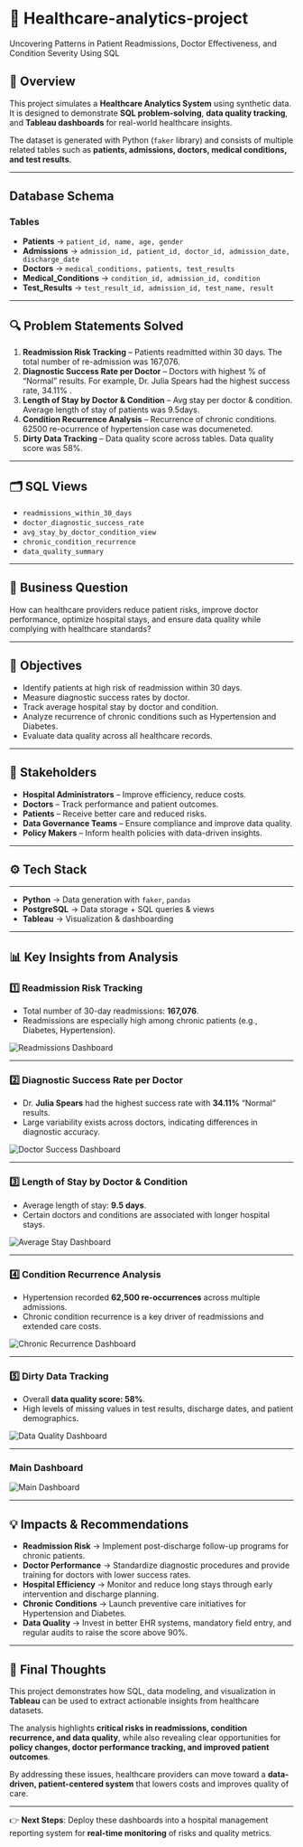 #  🏥 Healthcare-analytics-project
Uncovering Patterns in Patient Readmissions, Doctor Effectiveness, and Condition Severity Using SQL 

## 📌 Overview  
This project simulates a **Healthcare Analytics System** using synthetic data.  
It is designed to demonstrate **SQL problem-solving**, **data quality tracking**, and **Tableau dashboards** for real-world healthcare insights.  

The dataset is generated with Python (`faker` library) and consists of multiple related tables such as **patients, admissions, doctors, medical conditions, and test results**.  

---

## Database Schema  

### **Tables**
- **Patients** → `patient_id, name, age, gender`  
- **Admissions** → `admission_id, patient_id, doctor_id, admission_date, discharge_date`  
- **Doctors** → `medical_conditions, patients, test_results`  
- **Medical_Conditions** → `condition_id, admission_id, condition`  
- **Test_Results** → `test_result_id, admission_id, test_name, result`  

---

## 🔍 Problem Statements Solved  

1. **Readmission Risk Tracking** – Patients readmitted within 30 days. The total number of re-admission was 167,076. 
2. **Diagnostic Success Rate per Doctor** – Doctors with highest % of “Normal” results. For example, Dr. Julia Spears had the highest success rate, 34.11% .
3. **Length of Stay by Doctor & Condition** – Avg stay per doctor & condition. Average length of stay of patients was 9.5days.  
4. **Condition Recurrence Analysis** – Recurrence of chronic conditions. 62500 re-ocurrence of hypertension case was documeneted. 
5. **Dirty Data Tracking** – Data quality score across tables. Data quality score was 58%.  

---

## 🗂️ SQL Views  

- `readmissions_within_30_days`  
- `doctor_diagnostic_success_rate`  
- `avg_stay_by_doctor_condition_view`  
- `chronic_condition_recurrence`  
- `data_quality_summary`  

---

## 📌 Business Question  
How can healthcare providers reduce patient risks, improve doctor performance, optimize hospital stays, and ensure data quality while complying with healthcare standards?  

---

## 🎯 Objectives  
- Identify patients at high risk of readmission within 30 days.  
- Measure diagnostic success rates by doctor.  
- Track average hospital stay by doctor and condition.  
- Analyze recurrence of chronic conditions such as Hypertension and Diabetes.  
- Evaluate data quality across all healthcare records.  

---

## 👥 Stakeholders  
- **Hospital Administrators** – Improve efficiency, reduce costs.  
- **Doctors** – Track performance and patient outcomes.  
- **Patients** – Receive better care and reduced risks.  
- **Data Governance Teams** – Ensure compliance and improve data quality.  
- **Policy Makers** – Inform health policies with data-driven insights.  

---

## ⚙️ Tech Stack

---

- **Python** → Data generation with `faker`, `pandas`  
- **PostgreSQL** → Data storage + SQL queries & views  
- **Tableau** → Visualization & dashboarding  

---

## 📊 Key Insights from Analysis  

### 1️⃣ Readmission Risk Tracking  
- Total number of 30-day readmissions: **167,076**.  
- Readmissions are especially high among chronic patients (e.g., Diabetes, Hypertension).  

![Readmissions Dashboard](images/readmissions.png)  

---

### 2️⃣ Diagnostic Success Rate per Doctor  
- Dr. **Julia Spears** had the highest success rate with **34.11%** “Normal” results.  
- Large variability exists across doctors, indicating differences in diagnostic accuracy.  

![Doctor Success Dashboard](images/doctor_success.png)  

---

### 3️⃣ Length of Stay by Doctor & Condition  
- Average length of stay: **9.5 days**.  
- Certain doctors and conditions are associated with longer hospital stays.  

![Average Stay Dashboard](images/avg_stay.png)  

---

### 4️⃣ Condition Recurrence Analysis  
- Hypertension recorded **62,500 re-occurrences** across multiple admissions.  
- Chronic condition recurrence is a key driver of readmissions and extended care costs.  

![Chronic Recurrence Dashboard](images/chronic_recurrence.png)  

---

### 5️⃣ Dirty Data Tracking  
- Overall **data quality score: 58%**.  
- High levels of missing values in test results, discharge dates, and patient demographics.  

![Data Quality Dashboard](images/data_quality.png)  

---
### Main Dashboard  
![Main Dashboard](images/Dashboard.png)

---



## 💡 Impacts & Recommendations  

- **Readmission Risk** → Implement post-discharge follow-up programs for chronic patients.  
- **Doctor Performance** → Standardize diagnostic procedures and provide training for doctors with lower success rates.  
- **Hospital Efficiency** → Monitor and reduce long stays through early intervention and discharge planning.  
- **Chronic Conditions** → Launch preventive care initiatives for Hypertension and Diabetes.  
- **Data Quality** → Invest in better EHR systems, mandatory field entry, and regular audits to raise the score above 90%.  

---

## 📝 Final Thoughts  
This project demonstrates how SQL, data modeling, and visualization in **Tableau** can be used to extract actionable insights from healthcare datasets.  

The analysis highlights **critical risks in readmissions, condition recurrence, and data quality**, while also revealing clear opportunities for **policy changes, doctor performance tracking, and improved patient outcomes**.  

By addressing these issues, healthcare providers can move toward a **data-driven, patient-centered system** that lowers costs and improves quality of care.  

---

👉 **Next Steps**: Deploy these dashboards into a hospital management reporting system for **real-time monitoring** of risks and quality metrics.


